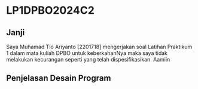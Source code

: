 # LP1DPBO2024C2
## Janji
Saya Muhamad Tio Ariyanto [2201718] mengerjakan soal Latihan Praktikum 1 dalam mata kuliah DPBO untuk keberkahanNya maka saya tidak melakukan kecurangan seperti yang telah dispesifikasikan. Aamiin
## Penjelasan Desain Program
